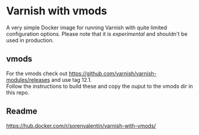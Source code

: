 Varnish with vmods
==================
A very simple Docker image for running Varnish with quite limited configuration
options. Please note that it is *experimental* and shouldn't be used in production.

vmods
------------------
For the vmods check out https://github.com/varnish/varnish-modules/releases and use tag 12.1.    
Follow the instructions to build these and copy the ouput to the vmods dir in this repo.

## Readme

https://hub.docker.com/r/sorenvalentin/varnish-with-vmods/
